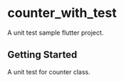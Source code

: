 # counter_with_test

A unit test sample flutter project.

## Getting Started

A unit test for counter class.

